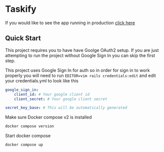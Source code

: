# Taskify
If you would like to see the app running in production [click here](https://taskify.dylanplayer.xyz)

## Quick Start
This project requires you to have have Goolge OAuth2 setup. If you are just attempting to run the project without Google Sign In you can skip the first step.

This project uses Google Sign In for auth so in order for sign in to work properly you will need to run `EDITOR=vim rails credentials:edit` and edit your credentials.yml to look like this
```yml
google_sign_in:
    client_id: # Your google client id
    client_secret: # Your google client secret

secret_key_base: # This will be automatically generated
```

Make sure Docker compose v2 is installed
```bash
docker compose version
```

Start docker compose
```bash
docker compose up
```
